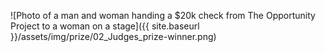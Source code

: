
![Photo of a man and woman handing a $20k check from The Opportunity Project to a woman on a stage]({{ site.baseurl }}/assets/img/prize/02_Judges_prize-winner.png)